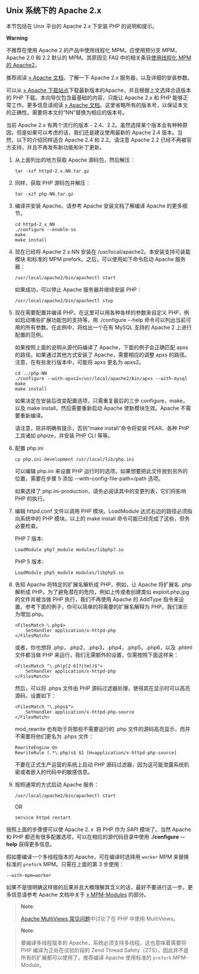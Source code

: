 Unix 系统下的 Apache 2.x
------------------------

本节包括在 Unix 平台的 Apache 2.x 下安装 PHP 的说明和提示。

**Warning**

不推荐在使用 Apache 2 的产品中使用线程化 MPM。应使用预分支 MPM，Apache
2.0 和 2.2 默认的 MPM。其原因见 FAQ
中的相关条目<a href="/faq/installation.html#faq.installation.apache2" class="link">使用线程化 MPM 的 Apache2</a>。

推荐阅读
<a href="http://httpd.apache.org/docs/current/" class="link external">» Apache 文档</a>，了解一下
Apache 2.x 服务器，以及详细的安装参数。

可以从
<a href="http://httpd.apache.org/" class="link external">» Apache 下载站点</a>下载最新版本的Apache，并且根据上文选择合适版本的
PHP 下载。本向导仅包含最基础的内容，只能让 Apache 2.x 和 PHP
能够正常工作。更多信息请阅读
<a href="http://httpd.apache.org/docs/current/" class="link external">» Apache 文档</a>。这里省略所有的版本号，以保证本文的正确性。需要将本文的“NN”替换为相应的版本号。

当前 Apache 2.x 有两个流行的版本 -
2.4、2.2。虽然选择某个版本会有种种原因，但是如果可以考虑的话，我们还是建议使用最新的
Apache 2.4 版本。当然，以下的介绍同样适合 Apache 2.4 和 2.2。请注意
Apache 2.2 已经不再被官方支持，并且不再发布新功能和补丁更新。

1.  从上面列出的地方获取 Apache 源码包，然后解压：

        tar -xzf httpd-2.x.NN.tar.gz

2.  同样，获取 PHP 源码包并解压：

        tar -xzf php-NN.tar.gz

3.  编译并安装 Apache。请参考 Apache 安装文档了解编译 Apache
    的更多细节。

        cd httpd-2_x_NN
        ./configure --enable-so
        make
        make install

4.  现在已经将 Apache 2.x.NN 安装在
    /usr/local/apache2。本安装支持可装载模块 和标准的 MPM
    prefork。之后，可以使用如下命令启动 Apache 服务器：

        /usr/local/apache2/bin/apachectl start

    如果成功，可以停止 Apache 服务器并继续安装 PHP：

        /usr/local/apache2/bin/apachectl stop

5.  现在需要配置并编译 PHP。在这里可以用各种各样的参数来自定义
    PHP，例如启动哪些扩展功能包的支持等。用 ./configure --help
    命令可以列出当前可用的所有参数。在此例中，将给出一个在有 MySQL
    支持的 Apache 2 上进行配置的范例。

    如果按照上面的说明从源代码编译了 Apache，下面的例子会正确匹配 apxs
    的路径。如果通过其他方式安装了 Apache，需要相应的调整 apxs
    的路径。注意，在有些发行版本中，可能将 apxs 更名为 apxs2。

        cd ../php-NN
        ./configure --with-apxs2=/usr/local/apache2/bin/apxs --with-mysql
        make
        make install

    如果决定在安装后改变配置选项，只需重复最后的三步
    configure，make，以及 make install，然后需要重新启动 Apache
    使新模块生效。Apache 不需要重新编译。

    请注意，除非明确有提示，否则“make install”命令将安装 PEAR、各种 PHP
    工具诸如 phpize，并安装 PHP CLI 等等。

6.  配置 php.ini

        cp php.ini-development /usr/local/lib/php.ini

    可以编辑 php.ini 来设置 PHP
    运行时的选项。如果想要把此文件放到另外的位置，需要在步骤 5 添加
    --with-config-file-path=/path 选项。

    如果选择了 php.ini-production，请务必阅读其中的变更列表，它们将影响
    PHP 的执行。

7.  编辑 httpd.conf 文件以调用 PHP 模块。LoadModule
    达式右边的路径必须指向系统中的 PHP 模块。以上的 make install
    命令可能已经完成了这些，但务必要检查。

    PHP 7 版本:

    ``` apache-conf
    LoadModule php7_module modules/libphp7.so
    ```

    PHP 5 版本:

    ``` apache-conf
    LoadModule php5_module modules/libphp5.so
    ```

8.  告知 Apache 将特定的扩展名解析成 PHP，例如，让 Apache 将扩展名 .php
    解析成 PHP。为了避免潜在的危险，例如上传或者创建类似 exploit.php.jpg
    的文件并被当做 PHP 执行，我们不再使用 Apache 的 AddType
    指令来设置。参考下面的例子，你可以简单的将需要的扩展名解释为
    PHP。我们演示为增加.php。

    ``` apache-conf
    <FilesMatch \.php$>
        SetHandler application/x-httpd-php
    </FilesMatch>
    ```

    或者，你也想将 .php，.php2，.php3，.php4，.php5，.php6，以及 .phtml
    文件都当做 PHP 来运行，我们无需额外的设置，仅需按照下面这样来：

    ``` apache-conf
    <FilesMatch "\.ph(p[2-6]?|tml)$">
        SetHandler application/x-httpd-php
    </FilesMatch>
    ```

    然后，可以将 .phps 文件由 PHP
    源码过滤器处理，使得其在显示时可以高亮源码，设置如下：

    ``` apache-conf
    <FilesMatch "\.phps$">
        SetHandler application/x-httpd-php-source
    </FilesMatch>
    ```

    mod\_rewrite 也有助于将那些不需要运行的 .php
    文件的源码高亮显示，而并不需要将他们更名为 .phps 文件：

    ``` apache-conf
    RewriteEngine On
    RewriteRule (.*\.php)s$ $1 [H=application/x-httpd-php-source]
    ```

    不要在正式生产运营的系统上启动 PHP
    源码过滤器，因为这可能泄露系统机密或者嵌入的代码中的敏感信息。

9.  按照通常的方式启动 Apache 服务：

        /usr/local/apache2/bin/apachectl start

    OR

        service httpd restart

按照上面的步骤便可以使 Apache 2.ｘ 将 PHP 作为 *SAPI* 模块了。当然
Apache 和 PHP 都还有很多配置选项，可以在相应的源代码目录中使用
**./configure --help** 获得更多信息。

假如要编译一个多线程版本的 Apache，可在编译时选择用 `worker` MPM
来替换标准的 `prefork` MPM。只需在上面的第 3 步使用：

    --with-mpm=worker

如果不是很明确这样做的后果并且大概理解其含义的话，最好不要进行这一步。更多信息请参考
Apache 文档中关于
<a href="http://httpd.apache.org/docs/current/mpm.html" class="link external">» MPM-Modules</a>
的部分。

> **Note**:
>
> <a href="/faq/installation.html#faq.installation.apache.multiviews" class="link">Apache MultiViews 常见问题</a>中讨论了在
> PHP 中使用 MultiViews。

> **Note**:
>
> 要编译多线程版本的 Apache，系统必须支持多线程。这也意味着需要将 PHP
> 编译为正处在试验阶段的 Zend Thread
> Safety（ZTS），因此并不是所有的扩展都可以使用了。推荐编译 Apache
> 使用标准的 `prefork` MPM-Module。

